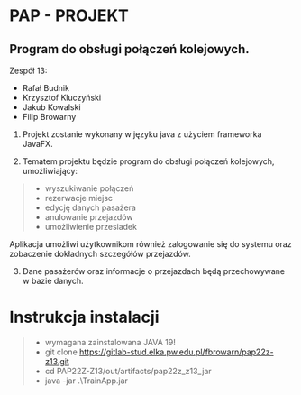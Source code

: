 # PAP - PROJEKT
## Program do obsługi połączeń kolejowych. 
Zespół 13:
+ Rafał Budnik
+ Krzysztof Kluczyński
+ Jakub Kowalski
+ Filip Browarny

1. Projekt zostanie wykonany w języku java z użyciem frameworka JavaFX.

2. Tematem projektu będzie program do obsługi połączeń kolejowych, umożliwiający:
  > - wyszukiwanie połączeń
  > - rezerwacje miejsc
  > - edycję danych pasażera
  > - anulowanie przejazdów
  > - umożliwienie przesiadek
  
  Aplikacja umożliwi użytkownikom również zalogowanie się do systemu oraz zobaczenie dokładnych szczegółów przejazdów.

3. Dane pasażerów oraz informacje o przejazdach będą przechowywane w bazie danych.

# Instrukcja instalacji
> - wymagana zainstalowana JAVA 19!
> - git clone https://gitlab-stud.elka.pw.edu.pl/fbrowarn/pap22z-z13.git
> - cd PAP22Z-Z13/out/artifacts/pap22z_z13_jar
> - java -jar .\TrainApp.jar

